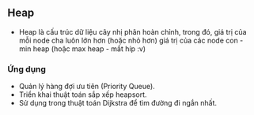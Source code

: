 ## Heap

- Heap là cấu trúc dữ liệu cây nhị phân hoàn chỉnh, trong đó, giá trị của mỗi node cha luôn lớn hơn (hoặc nhỏ hơn) giá trị của các node con - min heap (hoặc max heap - mắt híp :v)

### Ứng dụng

- Quản lý hàng đợi ưu tiên (Priority Queue).
- Triển khai thuật toán sắp xếp heapsort.
- Sử dụng trong thuật toán Dijkstra để tìm đường đi ngắn nhất.
